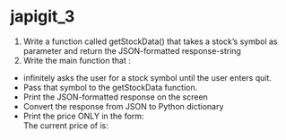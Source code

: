 # japigit_3
1)	Write a function called getStockData() that takes a stock’s symbol as parameter and return the JSON-formatted response-string
2)	Write the main function that :<br/>
 -	infinitely asks the user for a stock symbol until the user enters quit. <br/>
 -	Pass that symbol to the getStockData function. <br/>
 -	Print the JSON-formatted response on the screen<br/>
 -	Convert the response from JSON to Python dictionary<br/>
 -	Print the price ONLY in the form: <br/>
The current price of <stock symbol> is: <Stock Price><br/>
